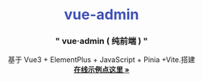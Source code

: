 <p align="center">
 <h1 style="color: #3f51b5" align="center"> vue-admin</h1>
  </p>

<h3 align="center">" vue·admin ( 纯前端 ) "</h3>
  <p align="center">
    基于 Vue3 + ElementPlus + JavaScript + Pinia +Vite.搭建
    <br />
<a href="https://template.zhouyi.run" target="_blank"><strong>在线示例点这里 »</strong></a>

